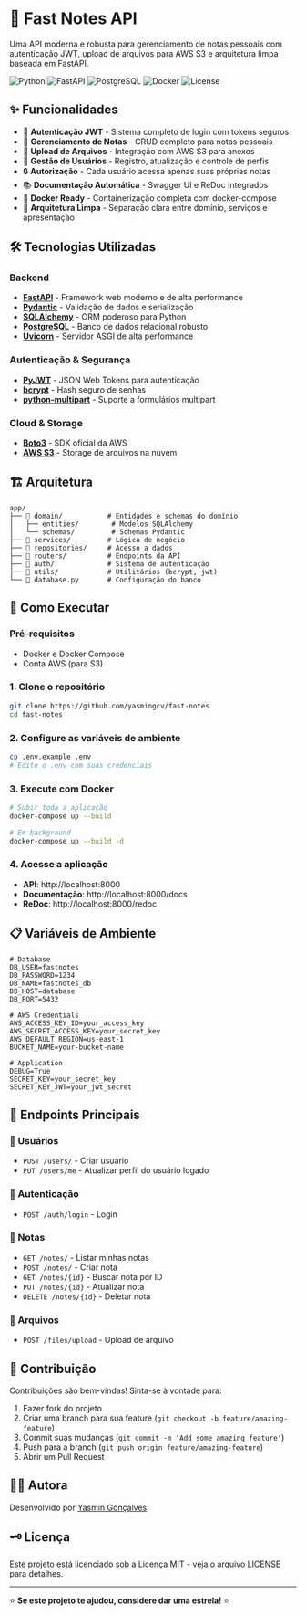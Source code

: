 # 🚀 Fast Notes API

Uma API moderna e robusta para gerenciamento de notas pessoais com autenticação JWT, upload de arquivos para AWS S3 e arquitetura limpa baseada em FastAPI.

![Python](https://img.shields.io/badge/Python-3.11-blue.svg)
![FastAPI](https://img.shields.io/badge/FastAPI-0.115.0-green.svg)
![PostgreSQL](https://img.shields.io/badge/PostgreSQL-15-blue.svg)
![Docker](https://img.shields.io/badge/Docker-ready-blue.svg)
![License](https://img.shields.io/badge/License-MIT-yellow.svg)

## ✨ Funcionalidades

- 🔐 **Autenticação JWT** - Sistema completo de login com tokens seguros
- 📝 **Gerenciamento de Notas** - CRUD completo para notas pessoais
- 📁 **Upload de Arquivos** - Integração com AWS S3 para anexos
- 👤 **Gestão de Usuários** - Registro, atualização e controle de perfis
- 🔒 **Autorização** - Cada usuário acessa apenas suas próprias notas
- 📚 **Documentação Automática** - Swagger UI e ReDoc integrados
- 🐳 **Docker Ready** - Containerização completa com docker-compose
- 🔧 **Arquitetura Limpa** - Separação clara entre domínio, serviços e apresentação

## 🛠️ Tecnologias Utilizadas

### Backend
- **[FastAPI](https://fastapi.tiangolo.com/)** - Framework web moderno e de alta performance
- **[Pydantic](https://pydantic-docs.helpmanual.io/)** - Validação de dados e serialização
- **[SQLAlchemy](https://sqlalchemy.org/)** - ORM poderoso para Python
- **[PostgreSQL](https://postgresql.org/)** - Banco de dados relacional robusto
- **[Uvicorn](https://uvicorn.org/)** - Servidor ASGI de alta performance

### Autenticação & Segurança
- **[PyJWT](https://pyjwt.readthedocs.io/)** - JSON Web Tokens para autenticação
- **[bcrypt](https://pypi.org/project/bcrypt/)** - Hash seguro de senhas
- **[python-multipart](https://pypi.org/project/python-multipart/)** - Suporte a formulários multipart

### Cloud & Storage
- **[Boto3](https://boto3.amazonaws.com/)** - SDK oficial da AWS
- **[AWS S3](https://aws.amazon.com/s3/)** - Storage de arquivos na nuvem

## 🏗️ Arquitetura

```
app/
├── 📁 domain/           # Entidades e schemas do domínio
│   ├── entities/        # Modelos SQLAlchemy
│   └── schemas/         # Schemas Pydantic
├── 📁 services/         # Lógica de negócio
├── 📁 repositories/     # Acesso a dados
├── 📁 routers/          # Endpoints da API
├── 📁 auth/             # Sistema de autenticação
├── 📁 utils/            # Utilitários (bcrypt, jwt)
└── 📄 database.py       # Configuração do banco
```

## 🚀 Como Executar

### Pré-requisitos
- Docker e Docker Compose
- Conta AWS (para S3)

### 1. Clone o repositório
```bash
git clone https://github.com/yasmingcv/fast-notes
cd fast-notes
```

### 2. Configure as variáveis de ambiente
```bash
cp .env.example .env
# Edite o .env com suas credenciais
```

### 3. Execute com Docker
```bash
# Subir toda a aplicação
docker-compose up --build

# Em background
docker-compose up --build -d
```

### 4. Acesse a aplicação
- **API**: http://localhost:8000
- **Documentação**: http://localhost:8000/docs
- **ReDoc**: http://localhost:8000/redoc

## 📋 Variáveis de Ambiente

```env
# Database
DB_USER=fastnotes
DB_PASSWORD=1234
DB_NAME=fastnotes_db
DB_HOST=database
DB_PORT=5432

# AWS Credentials
AWS_ACCESS_KEY_ID=your_access_key
AWS_SECRET_ACCESS_KEY=your_secret_key
AWS_DEFAULT_REGION=us-east-1
BUCKET_NAME=your-bucket-name

# Application
DEBUG=True
SECRET_KEY=your_secret_key
SECRET_KEY_JWT=your_jwt_secret
```

## 📖 Endpoints Principais

### 👤 Usuários
- `POST /users/` - Criar usuário
- `PUT /users/me` - Atualizar perfil do usuário logado

### 🔐 Autenticação
- `POST /auth/login` - Login

### 📝 Notas
- `GET /notes/` - Listar minhas notas
- `POST /notes/` - Criar nota
- `GET /notes/{id}` - Buscar nota por ID
- `PUT /notes/{id}` - Atualizar nota
- `DELETE /notes/{id}` - Deletar nota

### 📁 Arquivos
- `POST /files/upload` - Upload de arquivo


## 🤝 Contribuição

Contribuições são bem-vindas! Sinta-se à vontade para:

1. Fazer fork do projeto
2. Criar uma branch para sua feature (`git checkout -b feature/amazing-feature`)
3. Commit suas mudanças (`git commit -m 'Add some amazing feature'`)
4. Push para a branch (`git push origin feature/amazing-feature`)
5. Abrir um Pull Request

## 👨‍💻 Autora

Desenvolvido por [Yasmin Gonçalves](https://github.com/yasmingcv)


## 🗝️ Licença

Este projeto está licenciado sob a Licença MIT - veja o arquivo [LICENSE](./LICENSE) para detalhes.

---

⭐ **Se este projeto te ajudou, considere dar uma estrela!** ⭐
